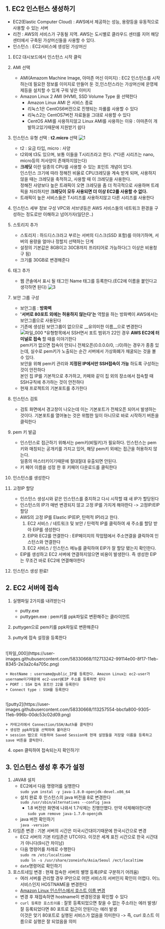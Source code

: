 ## 1. EC2 인스턴스 생성하기
* EC2(Elastic Computer Cloud) : AWS에서 제공하는 성능, 용량등을 유동적으로 사용할 수 있는 서버
* 리전 : AWS의 서비스가 구동될 지역. AWS는 도시별로 클라우드 센터를 지어 해당 센터에서 구축된 가상머신들을 사용할 수 있다.
* 인스턴스 : EC2서비스에 생성된 가상머신

1) EC2 대시보드에서 인스턴스 시작 클릭
2) AMI 선택
    * AMI(Amazom Machine Image, 아마존 머신 이미지) : EC2 인스턴스를 시작하는데 필요한 정보를 이미지로 만들어 둔 것,인스턴스라는 
    가상머신에 운영체제등을 설치할 수 있게 구워 넣은 이미지
    * Amazon Linux 2 AMI (HVM), SSD Volume Type 을 선택한다
        - Amazon Linux AMI 은 서비스 종료
        - 리눅스1은 CentOS6버전으로 진행되는 자룔를 사용할 수 있다
        - 리눅스2는 CentOS7버전 자료들을 그대로 사용할 수 있다
        - CentOS AMI를 사용하지않고 Linux AMI를 사용하는 이유 : 아마존이 개발하고있기때문에 지원받기 쉽다
3) 인스턴스 유형 선택 : __t2.micro__ 선택
![1](https://user-images.githubusercontent.com/58330668/112711657-5ea2b380-8f0d-11eb-8654-ceed9d4e8465.PNG)

    * t2 : 요금 타입, micro : 사양        
    * t2외에 t3도 있으며, 보통 이들을 T시리즈라고 한다. (*다른 시리즈는 nano, micro등의 저사양이 존재하지않는다)        
    * __크레딧__ 이란 일종의 CPU를 사용할 수 있는 포인트 개념이 있다. 
    <br> 인스턴스 크기에 따라 정해진 비율로 CPU크레딧을 계속 받게 되며, 사용하지 않을 때는 크레딧을 축적하고, 사용할 때 이 크레딧을 사용한다.
    <br> 정해진 사양보다 높은 트래픽이 오면 크레딧을 좀 더 적극적으로 사용하며 트레픽을 처리하지만
    __크레딧이 모두 사용되면 더 이상 EC2를 사용할 수 없다.__
    * 트래픽이 높은 서비스들은 T시리즈를 사용하지않고 다른 시리즈를 사용한다

4) 인스턴스 세부 정보 구성
VPC와 서브넷등은 AWS 서비스들의 네트워크 환경을 구성하는 정도로만 이해하고 넘어가자(일단은..)

5) 스토리지 추가
    * 스토리지 : 하드디스크라고 부르는 서버의 디스크(SSD 포함)를 이야기하며, 서버의 용량을 얼마나 정할지 선택하는 단계
    * 설정의 기본값은 8GB이고 30CB까지 프리티어로 가능하다(그 이상은 비용청구 됨)
    * 크기를 30GB로 변경해준다

6) 태그 추가
    * 웹 콘솔에서 표시 될 태그인 Name 태그를 등록한다.(EC2에 이름을 붙인다고 생각하면 된다)
![3](https://user-images.githubusercontent.com/58330668/112712159-f9e95800-8f10-11eb-9d0d-6cdb72e86180.PNG)

7) 보안 그룹 구성
    * 보안그룹 : __방화벽__
    * __'서버로 80포트 외에는 허용하지 않는다'는__ 역할을 하는 방화벽이 AWS에서는 보안그룹으로 사용된다
    * 기존에 생성된 보안그룹이 없으므로 __유의미한 이름__으로 변경한다
    ![파일_000](https://user-images.githubusercontent.com/58330668/112712272-c0651c80-8f11-11eb-985a-ca85e0dbc67c.jpeg)
    *유형항목에서 SSH면서 포트 범위가 22인 경우 __AWS EC2에 터미널로 접속__ 할 때를 이야기한다
    <br> pem키가 없으면 접속이 안되니 전체오픈(0.0.0.0/0, ::/0)하는 경우가 종종 있는데, 실수로 pem키가 노출되는 순간 서버에서 
    가상화폐가 채굴되는 것을 볼 수 있다.
    <br> 보안을 위해 pem키 관리와 __지정된 IP에서만 SSH접속이 가능__ 하도록 구성하는것이 안전하다
    <br> 본인 집 IP를 기본적으로 추가하고, 카페와 같이 집 외의 장소에서 접속할 때 SSH규칙에 추가하는 것이 안전하다
    * 현재 프로젝트의 기본포트를 추가한다

8) 인스턴스 검토
    * 검토 화면에서 경고창이 나오는데 이는 기본포트가 전체오픈 되어서 발생하는 것이다. 
    기본포트를 열어놓는 것은 위험한 일이 아니므로 바로 시작하기 버튼을 클릭한다
    
9) pem 키 발급
    * 인스턴스로 접근하기 위해서는 pem키(비밀키)가 필요하다. 
    인스턴스는 pem키와 매칭되는 공개키를 가지고 있어, 해당 pem키 외에는 접근을 허용하지 않는다.   
    일종의 마스터키이기때문에 절대절대 유출되면 안된다.
    * 키 페어 이름을 성정 한 후 키페어 다운로드를 클릭한다

10) 인스턴스를 생성한다

11) 고정IP 할당
    * 인스턴스 생성시와 같은 인스턴스를 중지하고 다시 시작할 떄 새 IP가 할당된다
    * 인스턴스의 IP가 매번 변경되지 않고 고정 IP를 가지게 해야한다 -> 고정IP/EIP 할당
    * AWS의 고정 IP를 Elastic IP(EIP, 탄력적 IP)라고 한다.
        1. EC2 서비스 / 네트워크 및 보안 / 탄력적 IP를 클릭하여 새 주소를 할당 받아 EIP를 생성한다
        2. EIP와 EC2를 연결한다 : EIP페이지의 작업탭에서 주소연결을 클릭하여 인스턴스와 연결한다
        3. EC2 서비스 / 인스턴스 메뉴를 클릭하여 EIP가 잘 할당 됐는지 확인한다.
    * EIP를 생성하고 EC2 서버에 연결하지않으면 비용이 발생한다. 즉 생성한 EIP는 무조건 바로 EC2에 연결해야한다

12) 인스턴스 생성 완료!

## 2. EC2 서버에 접속

1) 실행파일 2가지를 내려받는다
    + putty.exe
    + puttygen.exe : pem키를 ppk파일로 변환해주는 클라이언트

2) puttygen으로 pem키를 ppk파일로 변환해준다
3) putty에 접속 설정을 등록한다
<br>
![파일_000](https://user-images.githubusercontent.com/58330668/112713242-99114e00-8f17-11eb-8345-2e3a2c4a705c.png)
    
    + HostName : username@public_IP를 등록한다. Amazon Linux는 ec2-user가 username이기때문에 ec2-user@EIP 주소를 등록하면 된다
    + PORT : SSH 접속 포트인 22를 등록한다
    + Connect type : SSH를 등록한다
 <br>   
![putty2](https://user-images.githubusercontent.com/58330668/113257554-bbcfa800-9305-11eb-996b-00dc53c02d09.png)
    
    + 카테고리에서 Connection/SSH/Auth를 클릭한다
    + 생성한 ppk파일을 선택하여 불러온다
    + session 탭으로 이동하여 Saved Session에 현재 설정들을 저장할 이름을 등록하고 save 버튼을 클릭한다.
    
4) open 클릭하여 접속되는지 확인하기!

## 3. 인스턴스 생성 후 추가 설정
1) JAVA8 설치
    * EC2에서 다음 명령어를 실행한다
    <br>`sudo yum instal -y java-1.8.0-openjdk-devel.x86_64`
    * 설치 완료 후 인스턴스의 java 버전을 8로 변경한다
    <br>`sudo /usr/sbin/alternatives --config java`
        - 1.8 버전만 화면에 나와서 1.7삭제는 진행안했다. 만약 삭제해야한다면
        <br>`sudo yum remove java-1.7.0-openjdk`
    * java 버전 확인하기
    <br>`java -version`    
2) 타임존 변경 : 기본 서버의 시간은 미국시간대이기때문에 한국시간으로 변경
    * EC2 서버의 기본 타임존은 UTC이다. 이것은 세계 표진 시간으로 한국 시간대가 아니다(9시간 차이남)
    * 다음 명령어를 차례로 수행한다
    <br>`sudo rm /etc/localtiome`
    <br>`sudo ln -s /usr/share/zoneinfo/Asia/Seoul /ect/localtime`
    * `date`명령어로 확인하기
3) 호스트네임 변경 : 현재 접속한 서버의 별명 등록(IP로 구분하기 어려움)
    * 여러 서버를 관리할 경우 IP만으로 어떤 서비스의 서버인지 확인이 어렵다. 어느 서비스인지 HOSTNAME을 변경한다
    * [Amazon Linux 인스턴스에서 호스트 이름 변경](https://docs.aws.amazon.com/ko_kr/AWSEC2/latest/UserGuide/set-hostname.html)
    * 변경 후 재접속하면 hostname이 변경된것을 확인할 수 있다
    * `curl 등록한 호스트이름` : 잘못 등록되었으면 찾을 수 없는 주소라는 에러 발생/ 잘 등록되었다면 80 포트로 접근이 안된다는 에러 발생
    <br> 이것은 앚기 80포트로 실행된 서비스가 없음을 의미한다 -> 즉, curl 호스트 이름으로 실행은 잘 되었음을 의미